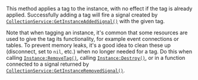 This method applies a tag to the instance, with no effect if the tag is
already applied. Successfully adding a tag will fire a signal created by
[`CollectionService:GetInstanceAddedSignal()`](https://create.roblox.com/docs/reference/engine/classes/CollectionService#GetInstanceAddedSignal) with the given tag.

Note that when tagging an instance, it's common that some resources are
used to give the tag its functionality, for example event connections or
tables. To prevent memory leaks, it's a good idea to clean these up
(disconnect, set to `nil`, etc.) when no longer needed for a tag. Do this
when calling [`Instance:RemoveTag()`](https://create.roblox.com/docs/reference/engine/classes/Instance#RemoveTag), calling
[`Instance:Destroy()`](https://create.roblox.com/docs/reference/engine/classes/Instance#Destroy), or in a function connected to a signal
returned by [`CollectionService:GetInstanceRemovedSignal()`](https://create.roblox.com/docs/reference/engine/classes/CollectionService#GetInstanceRemovedSignal).